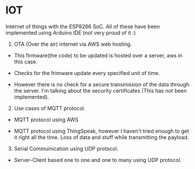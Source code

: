 # IOT

Internet of things with the ESP8266 SoC. 
All of these have been implemented using Arduino IDE (not very proud of it :\)

1. OTA (Over the air) internet via AWS web hosting.

 - This firmware(the code) to be updated is hosted over a server, aws in this case.

 - Checks for the frimware update every specified unit of time. 

 - However there is no check for a secure transmission of the data through the server. I'm talking about the security certificates (This has not been implemented). 
 

2. Use cases of MQTT protocol. 

 - MQTT protocol using AWS

 - MQTT protocol using ThingSpeak, however I haven't tried enough to get it right all the time. Loss of data and stuff while transmitting the payload.

3. Serial Commuinication using UDP protocol. 

 - Server-Client based one to one and one to many using UDP protocol.
